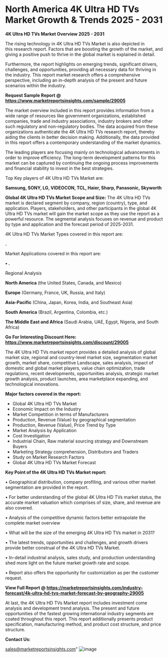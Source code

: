 # North America 4K Ultra HD TVs Market Growth & Trends 2025 - 2031

<Strong> 4K Ultra HD TVs Market Overview 2025 - 2031</strong>

The rising technology in 4K Ultra HD TVs Market is also depicted in this research report. Factors that are boosting the growth of the market, and giving a positive push to thrive in the global market is explained in detail.

Furthermore, the report highlights on emerging trends, significant drivers, challenges, and opportunities, providing all necessary data for thriving in the industry. This report market research offers a comprehensive perspective, including an in-depth analysis of the present and future scenarios within the industry.

<strong>Request Sample Report @ <a href=https://www.marketreportsinsights.com/sample/29005>https://www.marketreportsinsights.com/sample/29005</a></strong>

The market overview included in this report provides information from a wide range of resources like government organizations, established companies, trade and industry associations, industry brokers and other such regulatory and non-regulatory bodies. The data acquired from these organizations authenticate the 4K Ultra HD TVs research report, thereby aiding the clients in better decision making. Additionally, the data provided in this report offers a contemporary understanding of the market dynamics.

The leading players are focusing mainly on technological advancements in order to improve efficiency. The long-term development patterns for this market can be captured by continuing the ongoing process improvements and financial stability to invest in the best strategies.

Top Key players of 4K Ultra HD TVs Market are:

<strong>Samsung, SONY, LG, VIDEOCON, TCL, Haier, Sharp, Panasonic, Skyworth</strong>

<strong><b>Global 4K Ultra HD TVs Market Scope and Size:</b></strong>
The 4K Ultra HD TVs market is declared segment by company, region (country), type, and application. Players, stakeholders, and other participants in the global 4K Ultra HD TVs market will gain the market scope as they use the report as a powerful resource. The segmental analysis focuses on revenue and product by type and application and the forecast period of 2025-2031.

4K Ultra HD TVs Market Types covered in this report are:

<strong>.</strong>

Market Applications covered in this report are:

<strong>• .</strong> 

Regional Analysis

<strong>North America</strong> (the United States, Canada, and Mexico)

<strong>Europe</strong> (Germany, France, UK, Russia, and Italy)

<strong>Asia-Pacific</strong> (China, Japan, Korea, India, and Southeast Asia)

<strong>South America</strong> (Brazil, Argentina, Colombia, etc.)

<strong>The Middle East and Africa</strong> (Saudi Arabia, UAE, Egypt, Nigeria, and South Africa)

<strong>Go For Interesting Discount Here: <a href=https://www.marketreportsinsights.com/discount/29005>https://www.marketreportsinsights.com/discount/29005</a></strong>

The 4K Ultra HD TVs market report provides a detailed analysis of global market size, regional and country-level market size, segmentation market growth, market share, competitive Landscape, sales analysis, impact of domestic and global market players, value chain optimization, trade regulations, recent developments, opportunities analysis, strategic market growth analysis, product launches, area marketplace expanding, and technological innovations.

<strong><b>Major factors covered in the report:</b></strong>
<ul>
  <li>Global 4K Ultra HD TVs Market </li>
  <li>Economic Impact on the Industry</li>
  <li>Market Competition in terms of Manufacturers</li>
  <li>Production, Revenue (Value) by geographical segmentation</li>
  <li>Production, Revenue (Value), Price Trend by Type</li>
  <li>Market Analysis by Application</li>
  <li>Cost Investigation</li>
  <li>Industrial Chain, Raw material sourcing strategy and Downstream Buyers</li>
  <li>Marketing Strategy comprehension, Distributors and Traders</li>
  <li>Study on Market Research Factors</li>
  <li>Global 4K Ultra HD TVs Market Forecast</li>
</ul>

<strong><b>Key Point of the 4K Ultra HD TVs Market report:</b></strong>

• Geographical distribution, company profiling, and various other market segmentation are provided in the report.

• For better understanding of the global 4K Ultra HD TVs market status, the accurate market valuation which comprises of size, share, and revenue are also covered.

• Analysis of the competitive dynamic factors better extrapolate the complete market overview

• What will be the size of the emerging 4K Ultra HD TVs market in 2031?

• The latest trends, opportunities and challenges, and growth drivers provide better construal of the 4K Ultra HD TVs Market.

• In-detail industrial analysis, sales study, and production understanding shed more light on the future market growth rate and scope.

• Report also offers the opportunity for customization as per the customer request.

<strong><b>View Full Report @ <a href=https://marketreportsinsights.com/industry-forecast/4k-ultra-hd-tvs-market-forecast-by-geography-29005>https://marketreportsinsights.com/industry-forecast/4k-ultra-hd-tvs-market-forecast-by-geography-29005</a></b></strong>


At last, the 4K Ultra HD TVs Market report includes investment come analysis and development trend analysis. The present and future opportunities of the fastest growing international industry segments are coated throughout this report. This report additionally presents product specification, manufacturing method, and product cost structure, and price structure.

<strong>Contact Us:</strong>

sales@marketreportsinsights.com"
![image](https://github.com/user-attachments/assets/2e29d063-1abc-486f-8b76-418a932b0585)

